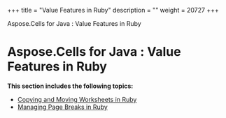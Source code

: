 +++
title = "Value Features in Ruby" 
description = "" 
weight = 20727 
+++

Aspose.Cells for Java : Value Features in Ruby  

# Aspose.Cells for Java : Value Features in Ruby


**This section includes the following topics:**

*   [Copying and Moving Worksheets in Ruby](https://docs2.aspose.com/cells/java/plugins/asposecellsjavaforruby/rubyprogrammersguide/workingwithworksheetsinruby/valuefeaturesinruby/copying+and+moving+worksheets+in+ruby)
*   [Managing Page Breaks in Ruby](https://docs2.aspose.com/cells/java/plugins/asposecellsjavaforruby/rubyprogrammersguide/workingwithworksheetsinruby/valuefeaturesinruby/managing+page+breaks+in+ruby)

